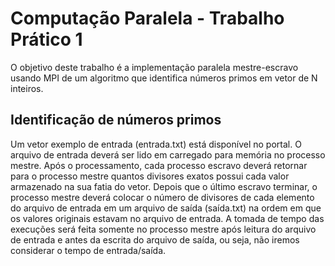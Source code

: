 # Computação Paralela - Trabalho Prático 1

O objetivo deste trabalho é a implementação paralela mestre-escravo usando MPI de um algoritmo que identifica números primos em vetor de N inteiros.

## Identificação de números primos

Um vetor exemplo de entrada (entrada.txt) está disponı́vel no portal. O arquivo de entrada deverá ser lido em carregado para memória no processo mestre. Após o processamento, cada processo escravo deverá retornar para o processo mestre quantos divisores exatos possui cada valor armazenado na sua fatia do vetor. Depois que o último escravo terminar, o processo mestre deverá colocar o número de divisores de cada elemento do arquivo de entrada em um arquivo de saı́da (saı́da.txt) na ordem em que os valores originais estavam no arquivo de entrada. A tomada de tempo das execuções será feita somente no processo mestre após leitura do arquivo de entrada e antes da escrita do arquivo de saı́da, ou seja, não iremos considerar o tempo de entrada/saı́da.

